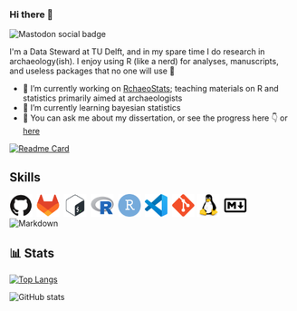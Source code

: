 ### Hi there 👋

![Mastodon social badge](https://img.shields.io/mastodon/follow/108202983184178185?color=%236364ff&domain=https%3A%2F%2Ffediscience.org&label=Mastodon%20%40bjorn&style=for-the-badge)

I'm a Data Steward at TU Delft, and in my spare time I do research in archaeology(ish). I enjoy using R (like a nerd) for analyses, manuscripts, and useless packages that no one will use 🤷

- 🔭 I’m currently working on [RchaeoStats](https://github.com/rchaeology/RchaeoStats); teaching materials on R and statistics primarily aimed at archaeologists
- 🌱 I’m currently learning bayesian statistics
- 💬 You can ask me about my dissertation, or see the progress here 👇 or [here](https://myphd.netlify.app)
<!--
- 👯 I’m looking to collaborate on ...
- 🤔 I’m looking for help with ...

- 📫 How to reach me: ...
- 😄 Pronouns: ...
- ⚡ Fun fact: ...
-->

[![Readme Card](https://github-readme-stats.vercel.app/api/pin/?username=bbartholdy&repo=endgame&theme=radical)](https://github.com/bbartholdy/endgame)

## Skills

<div>
  <img src="https://github.com/devicons/devicon/blob/master/icons/github/github-original.svg" title="GitHub" alt="GitHub" width="40" height="40"/>&nbsp;
  <img src="https://github.com/devicons/devicon/blob/master/icons/gitlab/gitlab-original.svg" title="GitLab" alt="GitLab" width="40" height="40"/>&nbsp;
  <img src="https://github.com/devicons/devicon/blob/master/icons/bash/bash-original.svg" title="Bash" alt="Bash" width="40" height="40"/>&nbsp;
  <img src="https://github.com/devicons/devicon/blob/master/icons/r/r-original.svg" title="R" alt="R" width="40" height="40"/>&nbsp;
  <img src="https://github.com/devicons/devicon/blob/master/icons/rstudio/rstudio-original.svg" title="RStudio" alt="RStudio" width="40" height="40"/>&nbsp;
  <img src="https://github.com/devicons/devicon/blob/master/icons/vscode/vscode-original.svg" title="VSCode" alt="VSCode" width="40" height="40"/>&nbsp;
  <img src="https://github.com/devicons/devicon/blob/master/icons/git/git-original.svg" title="Git" **alt="Git" width="40" height="40"/>
  <img src="https://github.com/devicons/devicon/blob/master/icons/linux/linux-original.svg" title="Linux" alt="Linux" width="40" height="40"/>&nbsp;
  <img src="https://github.com/devicons/devicon/blob/master/icons/markdown/markdown-original.svg" title="Markdown" alt="Markdown" width="40" height="40"/>&nbsp;
  <img src="https://raw.githubusercontent.com/quarto-dev/quarto/078c521c61186892015b86aa4a3daf2cc858f0de/apps/vscode/assets/icon/qmd.svg" title="Markdown" alt="Markdown" width="40" height="40"/>&nbsp;
</div>

## 📊 Stats

[![Top Langs](https://github-readme-stats.vercel.app/api/top-langs/?username=bbartholdy&layout=compact&theme=radical&hide=javascript,html,css)](https://github.com/anuraghazra/github-readme-stats)

![GitHub stats](https://github-readme-stats.vercel.app/api?username=bbartholdy&show_icons=true&count_private=false&theme=radical&hide=stars) 
